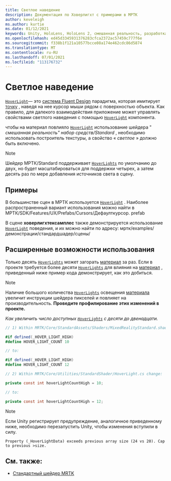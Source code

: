 ```yaml
---
title: Светлое наведение
description: Документация по Ховерлигхт с примерами в МРТК
author: keveleigh
ms.author: kurtie
ms.date: 01/12/2021
keywords: Unity, HoloLens, HoloLens 2, смешанная реальность, разработка, мртк, светлое наведение,
ms.openlocfilehash: ed45d3345931376283cfca2372ac57459c777f6e
ms.sourcegitcommit: f338b1f121a10577bcce08a174e462cdc86d5874
ms.translationtype: MT
ms.contentlocale: ru-RU
ms.lasthandoff: 07/01/2021
ms.locfileid: "113176732"
---
```

# <a name="hover-light"></a>Светлое наведение

[`HoverLight`](xref:Microsoft.MixedReality.Toolkit.Utilities.HoverLight)— это [система Fluent Design](https://www.microsoft.com/design/fluent/) парадигма, которая имитирует [точку](https://docs.unity3d.com/Manual/Lighting.html) , наведя на нее курсор мыши рядом с поверхностью объекта. Как правило, для далекого взаимодействия приложение может управлять свойствами светлого наведения с помощью [`HoverLight`](xref:Microsoft.MixedReality.Toolkit.Utilities.HoverLight) компонента.

чтобы на материал повлияло [`HoverLight`](xref:Microsoft.MixedReality.Toolkit.Utilities.HoverLight) использование шейдера " *смешанная реальность" набор средств/Standard* , необходимо использовать построитель текстуры, а свойство « *светлое* » должно быть включено.

> [!Note]
> Шейдер МРТК/Standard поддерживает [`HoverLights`](xref:Microsoft.MixedReality.Toolkit.Utilities.HoverLight) по умолчанию до двух, но будет масштабироваться для поддержки четырех, а затем десять раз по мере добавления источников света в сцену.

## <a name="examples"></a>Примеры

В большинстве сцен в МРТК используется [`HoverLight`](xref:Microsoft.MixedReality.Toolkit.Utilities.HoverLight) . Наиболее распространенный вариант использования можно найти в МРТК/SDK/Features/UX/Prefabs/Cursors/Дефаулткурсор. prefab

В сцене **ховерлигхтексамплес** также демонстрируется использование [`HoverLight`](xref:Microsoft.MixedReality.Toolkit.Utilities.HoverLight) поведения, и их можно найти по адресу: мртк/examples/демонстрации/стандардшадер/сцены/

## <a name="advanced-usage"></a>Расширенные возможности использования

Только десять [`HoverLights`](xref:Microsoft.MixedReality.Toolkit.Utilities.HoverLight) может загорать [материал](https://docs.unity3d.com/ScriptReference/Material.html) за раз. Если в проекте требуется более десяти [`HoverLights`](xref:Microsoft.MixedReality.Toolkit.Utilities.HoverLight) для влияния на [материал](https://docs.unity3d.com/ScriptReference/Material.html) , приведенный ниже пример кода демонстрирует, как это добиться.

> [!Note]
> Наличие большого количества [`HoverLights`](xref:Microsoft.MixedReality.Toolkit.Utilities.HoverLight) освещения [материала](https://docs.unity3d.com/ScriptReference/Material.html) увеличит инструкции шейдера пикселей и повлияет на производительность. **Проведите профилирование этих изменений в проекте.**

*Как увеличить число доступных [`HoverLights`](xref:Microsoft.MixedReality.Toolkit.Utilities.HoverLight) с десяти до двенадцати.*

```C#
// 1) Within MRTK/Core/StandardAssets/Shaders/MixedRealityStandard.shader change:

#if defined(_HOVER_LIGHT_HIGH)
#define HOVER_LIGHT_COUNT 10

// to:

#if defined(_HOVER_LIGHT_HIGH)
#define HOVER_LIGHT_COUNT 12

// 2) Within MRTK/Core/Utilities/StandardShader/HoverLight.cs change:

private const int hoverLightCountHigh = 10;

// to:

private const int hoverLightCountHigh = 12;
```

> [!NOTE]
> Если Unity регистрирует предупреждение, аналогичное приведенному ниже, необходимо перезапустить Unity, чтобы изменения вступили в силу.
>
> `Property (_HoverLightData) exceeds previous array size (24 vs 20). Cap to previous >size.`

## <a name="see-also"></a>См. также:

* [Стандартный шейдер MRTK](mrtk-standard-shader.md)
